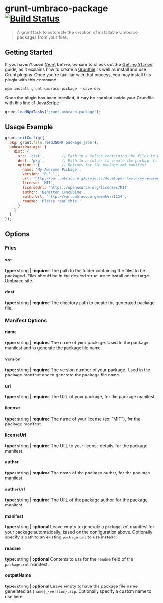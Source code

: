 grunt-umbraco-package  [![Build Status](https://travis-ci.org/tomfulton/grunt-umbraco-package.svg?branch=master)](https://travis-ci.org/tomfulton/grunt-umbraco-package)
=====================

> A grunt task to automate the creation of installable Umbraco packages from your files.

## Getting Started
If you haven't used [Grunt](http://gruntjs.com/) before, be sure to check out the [Getting Started](http://gruntjs.com/getting-started) guide, as it explains how to create a [Gruntfile](http://gruntjs.com/sample-gruntfile) as well as install and use Grunt plugins. Once you're familiar with that process, you may install this plugin with this command:

```shell
npm install grunt-umbraco-package --save-dev
```

Once the plugin has been installed, it may be enabled inside your Gruntfile with this line of JavaScript:

```js
grunt.loadNpmTasks('grunt-umbraco-package');
```


## Usage Example

```js
grunt.initConfig({
  pkg: grunt.file.readJSON('package.json'),
  umbracoPackage: {
    dist: {
      src: 'dist',		  // Path to a folder containing the files to be packaged
      dest: 'pkg',		  // Path to a folder to create the package file
      options: {		  // Options for the package.xml manifest
        name: 'My Awesome Package',
        version: '0.0.1',
        url: 'http://our.umbraco.org/projects/developer-tools/my-awesome-package',
        license: 'MIT',
        licenseUrl: 'https://opensource.org/licenses/MIT',
        author: 'Benetton Concubine',
        authorUrl: 'http://our.umbraco.org/member/1234',
        readme: 'Please read this!'
      }
    }
  }
});
```

## Options
### Files
#### src
**type:** string | **required**
The path to the folder containing the files to be packaged.  Files should be in the desired structure to install on the target Umbraco site.

#### dest
**type:** string | **required**
The directory path to create the generated package file.

### Manifest Options
#### name
**type:** string | **required**
The name of your package.  Used in the package manifest and to generate the package file name.

#### version
**type:** string | **required**
The version number of your package.  Used in the package manifest and to generate the package file name.

#### url
**type:** string | **required**
The URL of your package, for the package manifest.

#### license
**type:** string | **required**
The name of your license (ex: "MIT"), for the package manifest

#### licenseUrl
**type:** string | **required**
The URL to your license details, for the package manifest.

#### author
**type:** string | **required**
The name of the package author, for the package manifest.

#### authorUrl
**type:** string | **required**
The URL of the package author, for the package manifest

#### manifest
**type:** string | **optional**
Leave empty to generate a `package.xml` manifest for your package automatically, based on the configuration above.  Optionally specify a path to an existing `package.xml` to use instead.

#### readme
**type:** string | **optional**
Contents to use for the `readme` field of the `package.xml` manifest.

#### outputName
**type:** string | **optional**
Leave empty to have the package file name generated as `{name}_{version}.zip`.  Optionally specify a custom name to use here.